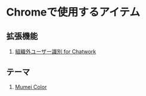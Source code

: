 # Chromeで使用するアイテム

## 拡張機能

1. [組織外ユーザー識別 for Chatwork](./chatwork-soshikigai/)


## テーマ

1. [Mumei Color](./theme-mumei-color/)
